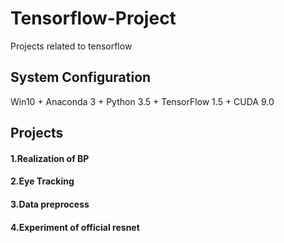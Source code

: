 # Tensorflow-Project
Projects related to tensorflow
    
## System Configuration
Win10 + Anaconda 3 + Python 3.5 + TensorFlow 1.5 + CUDA 9.0

## Projects
#### 1.Realization of BP
#### 2.Eye Tracking
#### 3.Data preprocess
#### 4.Experiment of official resnet




